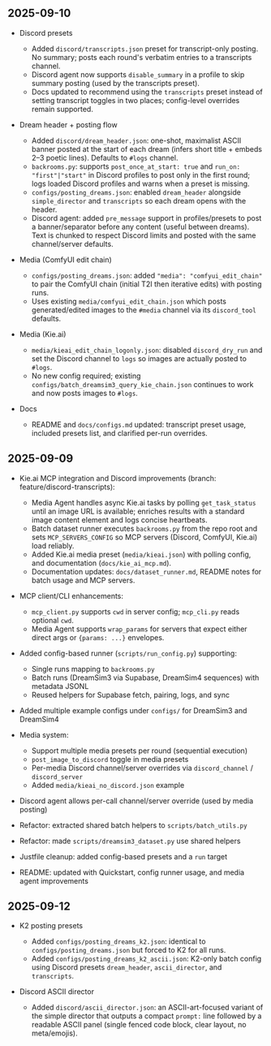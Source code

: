 ## 2025-09-10

- Discord presets
  - Added `discord/transcripts.json` preset for transcript-only posting. No summary; posts each round's verbatim entries to a transcripts channel.
  - Discord agent now supports `disable_summary` in a profile to skip summary posting (used by the transcripts preset).
  - Docs updated to recommend using the `transcripts` preset instead of setting transcript toggles in two places; config-level overrides remain supported.

- Dream header + posting flow
  - Added `discord/dream_header.json`: one-shot, maximalist ASCII banner posted at the start of each dream (infers short title + embeds 2–3 poetic lines). Defaults to `#logs` channel.
  - `backrooms.py`: supports `post_once_at_start: true` and `run_on: "first"|"start"` in Discord profiles to post only in the first round; logs loaded Discord profiles and warns when a preset is missing.
  - `configs/posting_dreams.json`: enabled `dream_header` alongside `simple_director` and `transcripts` so each dream opens with the header.
  - Discord agent: added `pre_message` support in profiles/presets to post a banner/separator before any content (useful between dreams). Text is chunked to respect Discord limits and posted with the same channel/server defaults.

- Media (ComfyUI edit chain)
  - `configs/posting_dreams.json`: added `"media": "comfyui_edit_chain"` to pair the ComfyUI chain (initial T2I then iterative edits) with posting runs.
  - Uses existing `media/comfyui_edit_chain.json` which posts generated/edited images to the `#media` channel via its `discord_tool` defaults.

- Media (Kie.ai)
  - `media/kieai_edit_chain_logonly.json`: disabled `discord_dry_run` and set the Discord channel to `logs` so images are actually posted to `#logs`.
  - No new config required; existing `configs/batch_dreamsim3_query_kie_chain.json` continues to work and now posts images to `#logs`.

- Docs
  - README and `docs/configs.md` updated: transcript preset usage, included presets list, and clarified per-run overrides.

## 2025-09-09

- Kie.ai MCP integration and Discord improvements (branch: feature/discord-transcripts):
  - Media Agent handles async Kie.ai tasks by polling `get_task_status` until an image URL is available; enriches results with a standard image content element and logs concise heartbeats.
  - Batch dataset runner executes `backrooms.py` from the repo root and sets `MCP_SERVERS_CONFIG` so MCP servers (Discord, ComfyUI, Kie.ai) load reliably.
  - Added Kie.ai media preset (`media/kieai.json`) with polling config, and documentation (`docs/kie_ai_mcp.md`).
  - Documentation updates: `docs/dataset_runner.md`, README notes for batch usage and MCP servers.
- MCP client/CLI enhancements:
  - `mcp_client.py` supports `cwd` in server config; `mcp_cli.py` reads optional `cwd`.
  - Media Agent supports `wrap_params` for servers that expect either direct args or `{params: ...}` envelopes.

- Added config-based runner (`scripts/run_config.py`) supporting:
  - Single runs mapping to `backrooms.py`
  - Batch runs (DreamSim3 via Supabase, DreamSim4 sequences) with metadata JSONL
  - Reused helpers for Supabase fetch, pairing, logs, and sync
- Added multiple example configs under `configs/` for DreamSim3 and DreamSim4
- Media system:
  - Support multiple media presets per round (sequential execution)
  - `post_image_to_discord` toggle in media presets
  - Per-media Discord channel/server overrides via `discord_channel` / `discord_server`
  - Added `media/kieai_no_discord.json` example
- Discord agent allows per-call channel/server override (used by media posting)
- Refactor: extracted shared batch helpers to `scripts/batch_utils.py`
- Refactor: made `scripts/dreamsim3_dataset.py` use shared helpers
- Justfile cleanup: added config-based presets and a `run` target
- README: updated with Quickstart, config runner usage, and media agent improvements
## 2025-09-12

- K2 posting presets
  - Added `configs/posting_dreams_k2.json`: identical to `configs/posting_dreams.json` but forced to K2 for all runs.
  - Added `configs/posting_dreams_k2_ascii.json`: K2-only batch config using Discord presets `dream_header`, `ascii_director`, and `transcripts`.

- Discord ASCII director
  - Added `discord/ascii_director.json`: an ASCII-art-focused variant of the simple director that outputs a compact `prompt:` line followed by a readable ASCII panel (single fenced code block, clear layout, no meta/emojis).
